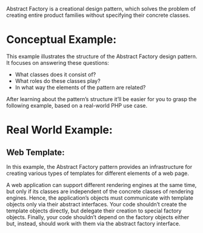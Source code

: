 Abstract Factory is a creational design pattern, which solves the problem of creating entire product families without specifying their concrete classes.

# Conceptual Example:
This example illustrates the structure of the Abstract Factory design pattern. It focuses on answering these questions:

* What classes does it consist of?
* What roles do these classes play?
* In what way the elements of the pattern are related?

After learning about the pattern’s structure it’ll be easier for you to grasp the following example, based on a real-world PHP use case.


# Real World Example:
## Web Template:
In this example, the Abstract Factory pattern provides an infrastructure for creating various types of templates for different elements of a web page.

A web application can support different rendering engines at the same time, but only if its classes are independent of the concrete classes of rendering engines. Hence, the application’s objects must communicate with template objects only via their abstract interfaces. Your code shouldn’t create the template objects directly, but delegate their creation to special factory objects. Finally, your code shouldn’t depend on the factory objects either but, instead, should work with them via the abstract factory interface.
